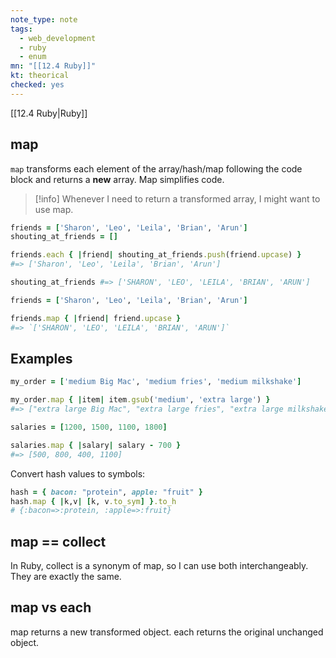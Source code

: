 ```yaml
---
note_type: note
tags:
  - web_development
  - ruby
  - enum
mn: "[[12.4 Ruby]]"
kt: theorical
checked: yes
---
```

[[12.4 Ruby|Ruby]]

## map
`map` transforms each element of the array/hash/map following the code block and returns a **new** array. Map simplifies code.

>[!info]
>Whenever I need to return a transformed array, I might want to use map. 

```ruby
friends = ['Sharon', 'Leo', 'Leila', 'Brian', 'Arun']
shouting_at_friends = []

friends.each { |friend| shouting_at_friends.push(friend.upcase) }
#=> ['Sharon', 'Leo', 'Leila', 'Brian', 'Arun']

shouting_at_friends #=> ['SHARON', 'LEO', 'LEILA', 'BRIAN', 'ARUN']
```

```ruby
friends = ['Sharon', 'Leo', 'Leila', 'Brian', 'Arun']

friends.map { |friend| friend.upcase }
#=> `['SHARON', 'LEO', 'LEILA', 'BRIAN', 'ARUN']`
```

## Examples
```ruby
my_order = ['medium Big Mac', 'medium fries', 'medium milkshake']

my_order.map { |item| item.gsub('medium', 'extra large') }
#=> ["extra large Big Mac", "extra large fries", "extra large milkshake"]
```

```ruby
salaries = [1200, 1500, 1100, 1800]

salaries.map { |salary| salary - 700 }
#=> [500, 800, 400, 1100]
```

Convert hash values to symbols:
```ruby
hash = { bacon: "protein", apple: "fruit" }
hash.map { |k,v| [k, v.to_sym] }.to_h
# {:bacon=>:protein, :apple=>:fruit}
```
## map == collect
In Ruby, collect is a synonym of map, so I can use both interchangeably. They are exactly the same. 

## map vs each
map returns a new transformed object. each returns the original unchanged object.